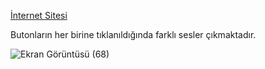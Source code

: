[İnternet Sitesi](https://cgezginci.github.io/Hafta-19/drumkit/)

Butonların her birine tıklanıldığında farklı sesler çıkmaktadır.





![Ekran Görüntüsü (68)](https://github.com/cgezginci/Hafta-19/assets/143842154/a7417156-311e-428d-8f28-aa9cb8546191)
